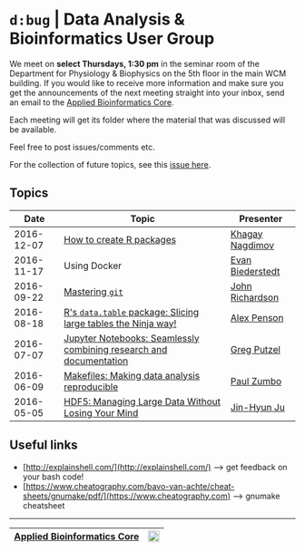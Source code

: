 # `d:bug` | Data Analysis & Bioinformatics User Group 

We meet on __select Thursdays, 1:30 pm__ in the seminar room of the Department for Physiology & Biophysics on the 5th floor in the main WCM building. If you would like to receive more information and make sure you get the announcements of the next meeting straight into your inbox, send an email to the [Applied Bioinformatics Core](https://abc.med.cornell.edu).

Each meeting will get its folder where the material that was discussed will be available.

Feel free to post issues/comments etc.

For the collection of future topics, see this [issue here](https://github.com/abcdbug/dbug/issues/1).

## Topics

| Date | Topic | Presenter |
|------|-------|-----------|
|2016-12-07 | [How to create R packages](https://github.com/abcdbug/dbug/tree/master/R_Packages)    | [Khagay Nagdimov](mailto:khagay@nyu.edu) |
|2016-11-17 | Using Docker | [Evan Biederstedt](mailto:ebiederstedt@nygenome.org) |
|2016-09-22 | [Mastering `git`](https://github.com/abcdbug/team-up-with-git) | [John Richardson](mailto:john@physbio-tech.net) |
|2016-08-18 | [R's `data.table` package: Slicing large tables the Ninja way!](https://github.com/alexpenson/data.table.examples) | [Alex Penson](https://www.mskcc.org/research-areas/labs/members/alexander-penson) |
|2016-07-07 | [Jupyter Notebooks: Seamlessly combining research and documentation](https://github.com/abcdbug/dbug/tree/master/JupyterNotebooks) | [Greg Putzel](mailto://grp2009@med.cornell.edu)  |
|2016-06-09 | [Makefiles: Making data analysis reproducible](https://github.com/abcdbug/dbug/tree/master/Makefiles) | [Paul Zumbo](https://abc.med.cornell.edu/) |
|2016-05-05 | [HDF5: Managing Large Data Without Losing Your Mind](https://github.com/abcdbug/dbug/tree/master/HDF5-Format) | [Jin-Hyun Ju](http://mezeylab.cb.bscb.cornell.edu/PeopleDetail.aspx?Y=Jinhyun%20Ju) |

## Useful links

* [http://explainshell.com/](http://explainshell.com/) --> get feedback on your bash code!
* [https://www.cheatography.com/bavo-van-achte/cheat-sheets/gnumake/pdf/](https://www.cheatography.com) --> gnumake cheatsheet

----------------------------
| [Applied Bioinformatics Core](https://abc.med.cornell.edu) | <img src="https://raw.githubusercontent.com/abcdbug/dbug/master/WCM_logo.png" alt="WCM" style="height: 20px;"/> |
|---------------|---------------|

